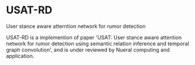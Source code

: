 # USAT-RD
User stance aware atterntion network for rumor detection

USAT-RD is a implemention of paper 'USAT: User stance aware attention network for rumor detection using semantic relation inference and temporal graph convolution', and is under reviewed by Nueral computing and application.

